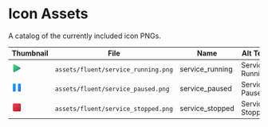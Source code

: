 # Icon Assets

A catalog of the currently included icon PNGs.

| Thumbnail | File | Name | Alt Text |
|-----------|------|------|----------|
| <img src="assets/fluent/service_running.png" alt="Service Running" width="20" height="20" /> | `assets/fluent/service_running.png` | service_running | Service Running |
| <img src="assets/fluent/service_paused.png" alt="Service Paused" width="20" height="20" />  | `assets/fluent/service_paused.png`  | service_paused  | Service Paused  |
| <img src="assets/fluent/service_stopped.png" alt="Service Stopped" width="20" height="20" /> | `assets/fluent/service_stopped.png` | service_stopped | Service Stopped |